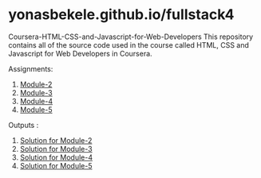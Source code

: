 # yonasbekele.github.io/fullstack4

Coursera-HTML-CSS-and-Javascript-for-Web-Developers
This repository contains all of the source code used in the course called HTML, CSS and Javascript for Web Developers in Coursera.

Assignments:

1. [Module-2](https://github.com/jhu-ep-coursera/fullstack-course4/blob/master/assignments/assignment2/Assignment-2.md)
2. [Module-3](https://github.com/jhu-ep-coursera/fullstack-course4/blob/master/assignments/assignment3/Assignment-3.md)
3. [Module-4](https://github.com/jhu-ep-coursera/fullstack-course4/blob/master/assignments/assignment4/Assignment-4.md)
4. [Module-5](https://github.com/jhu-ep-coursera/fullstack-course4/blob/master/assignments/assignment5/Assignment-5.md)


Outputs :
1. [Solution for Module-2](https://yonasbekele.github.io/fullstack4/week2/)
2. [Solution for Module-3](https://yonasbekele.github.io/fullstack4/week3/)
3. [Solution for Module-4](https://yonasbekele.github.io/fullstack4/week4/)
4. [Solution for Module-5](https://yonasbekele.github.io/fullstack4/week5/)
